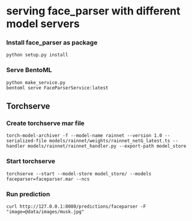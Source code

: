 # serving face_parser with different model servers

### Install face_parser as package
```
python setup.py install
```

### Serve BentoML
```
python make_service.py
bentoml serve FaceParserService:latest
```

## Torchserve

### Create torchserve mar file
```
torch-model-archiver -f --model-name rainnet --version 1.0 --serialized-file models/rainnet/weights/rainnet_netG_latest.ts --handler models/rainnet/rainnet_handler.py --export-path model_store
```

### Start torchserve
```
torchserve --start --model-store model_store/ --models faceparser=faceparser.mar --ncs
```

### Run prediction
```
curl http://127.0.0.1:8080/predictions/faceparser -F "image=@data/images/musk.jpg"
```

